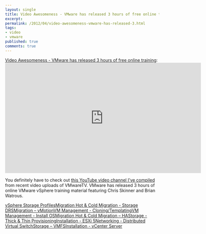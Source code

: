 ```yaml
---
layout: single
title: Video Awesomeness - VMware has released 3 hours of free online training
excerpt: 
permalink: /2012/04/video-awesomeness-vmware-has-released-3.html
tags: 
- video
- vmware
published: true
comments: true
---
```

[Video Awesomeness - VMware has released 3 hours of free online training](http://www.ntpro.nl/blog/archives/2018-Video-Awesomeness-VMware-has-released-3-hours-of-free-online-training.html): <iframe frameborder="0" height="360" src="http://www.youtube.com/embed/videoseries?list=PL94E0ACF96F8295AA&amp;hl=nl_NL" width="640"></iframe>


You definitely have to check out [this YouTube video channel I've compiled](http://www.youtube.com/playlist?list=PL94E0ACF96F8295AA) from recent video uploads of VMwareTV. VMware has released 3 hours of online VMware vSphere training material featuring Chris Skinner and Brian Watrous.

[vSphere Storage Profiles](http://youtu.be/7mawQTuTw4I)[Migration Hot &amp; Cold Migration - Storage DRS](http://youtu.be/RBIYdknVgXw)[Migration – vMotion](http://youtu.be/YH0he0nz8Mg)[VM Management - Cloning/Templating](http://youtu.be/4eN5iiQSCBw)[VM Management - Install OS](http://youtu.be/xpYDM6sZOWY)[Migration Hot &amp; Cold Migration – HA](http://youtu.be/EPm8Fmhxasc)[Storage - Thick &amp; Thin Provisioning](http://youtu.be/-8FoEl6CeYo)[Installation - ESXi 5](http://youtu.be/r-VsThbQyXw)[Networking - Distributed Virtual Switch](http://youtu.be/KlL_C7ixOXM)[Storage – VMFS](http://youtu.be/DFjO7ZZ9jBs)[Installation - vCenter Server](http://youtu.be/J0pQ2dKFLbg)
